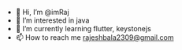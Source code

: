 - 👋 Hi, I’m @imRaj
- 👀 I’m interested in java
- 🌱 I’m currently learning flutter, keystonejs
- 📫 How to reach me rajeshbala2309@gmail.com
